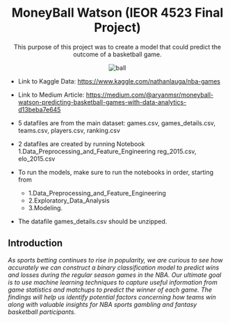 <h1 align="center">
  MoneyBall Watson (IEOR 4523 Final Project)
</h1>
<p align="center">
  This purpose of this project was to create a model that could predict the outcome of a basketball game.
</p>

<div align="center">
  <img alt="ball" src="https://dbukjj6eu5tsf.cloudfront.net/gopsusports.com/images/2021/11/1/Ball_Basket_A_21_NWU_MS_11902_71.jpg" />
</div>


- Link to Kaggle Data: https://www.kaggle.com/nathanlauga/nba-games
- Link to Medium Article: https://medium.com/@aryanmsr/moneyball-watson-predicting-basketball-games-with-data-analytics-d13beba7e645

- 5 datafiles are from the main dataset: 
games.csv, games_details.csv, teams.csv, players.csv, ranking.csv

- 2 datafiles are created by running Notebook 1.Data_Preprocessing_and_Feature_Engineering
reg_2015.csv, elo_2015.csv

- To run the models, make sure to run the notebooks in order, starting from 
  -  1.Data_Preprocessing_and_Feature_Engineering
  -  2.Exploratory_Data_Analysis 
  -  3.Modeling.

- The datafile games_details.csv should be unzipped. 

## Introduction

*As sports betting continues to rise in popularity, we are curious to see how accurately we can construct a binary classification model to predict wins and losses during the regular season games in the NBA. Our ultimate goal is to use machine learning techniques to capture useful information from game statistics and matchups to predict the winner of each game. The findings will help us identify potential factors concerning how teams win along with valuable insights for NBA sports gambling and fantasy basketball participants.*

